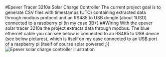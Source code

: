 #Epever Tracer 3210a Solar Charge Controller
The current project goal is to generate CSV files with timestamps (UTC) containing extracted data through modbus protocol and an RS485 to USB dongle (about 1USD) connected to a raspberry pi (in my case 3B+)
##Wiring
With the epever solar tracer 3210a the project extracts data through modbus. The blue ethernet cable you can see below is connected to an RS485 to USB device (see below pictures), which is itself on my case connected to an USB port of a raspberry pi (itself of course solar powered ;))
![Epever solar charge controller illustration][Epever3210a_picture]


[Epever3210a_picture]: img/20210329_180437_epever_tracer_3210a.jpg "Epever3210a_picture"
